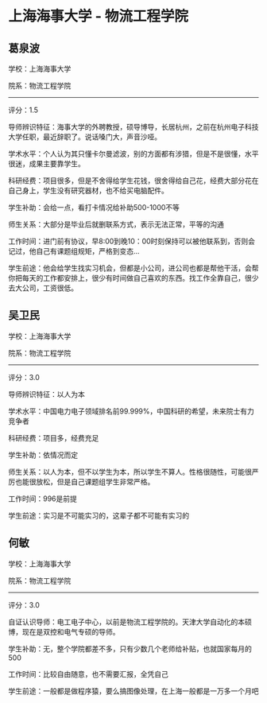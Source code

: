 # 上海海事大学 - 物流工程学院

## 葛泉波

学校：上海海事大学

院系：物流工程学院

* * *

评分：1.5

导师辨识特征：海事大学的外聘教授，硕导博导，长居杭州，之前在杭州电子科技大学任职，最近辞职了。说话嗓门大，声音沙哑。

学术水平：个人认为其只懂卡尔曼滤波，别的方面都有涉猎，但是不是很懂，水平很迷，成果主要靠学生。

科研经费：项目很多，但是不舍得给学生花钱，很舍得给自己花，经费大部分花在自己身上，学生没有研究器材，也不给买电脑配件。

学生补助：会给一点，看打卡情况给补助500-1000不等

师生关系：大部分是毕业后就删联系方式，表示无法正常，平等的沟通

工作时间：进门前有协议，早8:00到晚10：00时刻保持可以被他联系到，否则会记过，他自己有课题组规矩，严格到变态...

学生前途：他会给学生找实习机会，但都是小公司，进公司也都是帮他干活，会帮你把每天的工作都安排上，很少有时间做自己喜欢的东西。找工作全靠自己，很少去大公司，工资很低。

## 吴卫民

学校：上海海事大学

院系：物流工程学院

* * *

评分：3.0

导师辨识特征：以人为本

学术水平：中国电力电子领域排名前99.999%，中国科研的希望，未来院士有力竞争者

科研经费：项目多，经费充足

学生补助：依情况而定

师生关系：以人为本，但不以学生为本，所以学生不算人。性格很随性，可能很严厉也能很放松，但是自己课题组学生非常严格。

工作时间：996是前提

学生前途：实习是不可能实习的，这辈子都不可能有实习的

## 何敏

学校：上海海事大学

院系：物流工程学院

* * *

评分：3.0

自证认识导师：电工电子中心，以前是物流工程学院的。天津大学自动化的本硕博，现在是双控和电气专硕的导师。

学生补助：无，整个学院都差不多，只有少数几个老师给补贴，也就国家每月的500

工作时间：比较自由随意，也不需要汇报，全凭自己

学生前途：一般都是做程序猿，要么搞图像处理，在上海一般都是一万多一个月吧